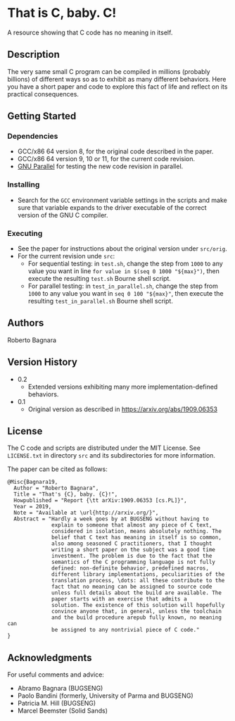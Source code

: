 # That is C, baby.  C!

A resource showing that C code has no meaning in itself.

## Description

The very same small C program can be compiled in millions (probably billions)
of different ways so as to exhibit as many different behaviors.
Here you have a short paper and code to explore this fact of life
and reflect on its practical consequences.

## Getting Started

### Dependencies

* GCC/x86 64 version 8, for the original code described in the paper.
* GCC/x86 64 version 9, 10 or 11, for the current code revision.
* [GNU Parallel](https://www.gnu.org/software/parallel/) for testing
  the new code revision in parallel.

### Installing

* Search for the `GCC` environment variable settings in the scripts
  and make sure that variable expands to the driver executable
  of the correct version of the GNU C compiler.

### Executing

* See the paper for instructions about the original version under `src/orig`.
* For the current revision unde `src`:
    * For sequential testing: in `test.sh`,
      change the step from `1000` to any value you want in line
      `for value in $(seq 0 1000 "${max}")`,
      then execute the resulting `test.sh` Bourne shell script.
    * For parallel testing: in `test_in_parallel.sh`,
      change the step from `1000` to any value you want in
      `seq 0 100 "${max}"`,
      then execute the resulting `test_in_parallel.sh` Bourne shell script.



## Authors

Roberto Bagnara

## Version History

* 0.2
    * Extended versions exhibiting many more implementation-defined behaviors.
* 0.1
    * Original version as described in <https://arxiv.org/abs/1909.06353>

## License

The C code and scripts are distributed under the MIT License.
See `LICENSE.txt` in directory `src` and its subdirectories
for more information.

The paper can be cited as follows:
```
@Misc{Bagnara19,
  Author = "Roberto Bagnara",
  Title = "That's {C}, baby. {C}!",
  Howpublished = "Report {\tt arXiv:1909.06353 [cs.PL]}",
  Year = 2019,
  Note = "Available at \url{http://arxiv.org/}",
  Abstract = "Hardly a week goes by at BUGSENG without having to
              explain to someone that almost any piece of C text,
              considered in isolation, means absolutely nothing. The
              belief that C text has meaning in itself is so common,
              also among seasoned C practitioners, that I thought
              writing a short paper on the subject was a good time
              investment. The problem is due to the fact that the
              semantics of the C programming language is not fully
              defined: non-definite behavior, predefined macros,
              different library implementations, peculiarities of the
              translation process, \dots: all these contribute to the
              fact that no meaning can be assigned to source code
              unless full details about the build are available. The
              paper starts with an exercise that admits a
              solution. The existence of this solution will hopefully
              convince anyone that, in general, unless the toolchain
              and the build procedure arepub fully known, no meaning can
              be assigned to any nontrivial piece of C code."
}
```

## Acknowledgments

For useful comments and advice:
* Abramo Bagnara (BUGSENG)
* Paolo Bandini (formerly, University of Parma and BUGSENG)
* Patricia M. Hill (BUGSENG)
* Marcel Beemster (Solid Sands)
